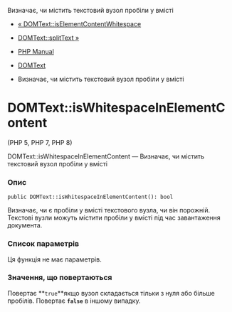 Визначає, чи містить текстовий вузол пробіли у вмісті

-   [« DOMText::isElementContentWhitespace](domtext.iselementcontentwhitespace.html)
    
-   [DOMText::splitText »](domtext.splittext.html)
    
-   [PHP Manual](index.html)
    
-   [DOMText](class.domtext.html)
    
-   Визначає, чи містить текстовий вузол пробіли у вмісті
    

# DOMText::isWhitespaceInElementContent

(PHP 5, PHP 7, PHP 8)

DOMText::isWhitespaceInElementContent — Визначає, чи містить текстовий вузол пробіли у вмісті

### Опис

```methodsynopsis
public DOMText::isWhitespaceInElementContent(): bool
```

Визначає, чи є пробіли у вмісті текстового вузла, чи він порожній. Текстові вузли можуть містити пробіли у вмісті під час завантаження документа.

### Список параметрів

Ця функція не має параметрів.

### Значення, що повертаються

Повертає **`true`**якщо вузол складається тільки з нуля або більше пробілів. Повертає **`false`** в іншому випадку.